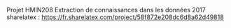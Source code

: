 Projet HMIN208 Extraction de connaissances dans les données 2017
sharelatex : https://fr.sharelatex.com/project/58f872e208dc6d8a62d49818
